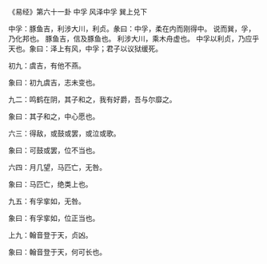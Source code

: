《易经》第六十一卦 中孚 风泽中孚 巽上兑下

中孚：豚鱼吉，利涉大川，利贞。彖曰：中孚，柔在内而刚得中。 说而巽，孚，乃化邦也。 豚鱼吉，信及豚鱼也。 利涉大川，乘木舟虚也。 中孚以利贞，乃应乎天也。象曰：泽上有风，中孚；君子以议狱缓死。

初九：虞吉，有他不燕。

象曰：初九虞吉，志未变也。

九二：鸣鹤在阴，其子和之，我有好爵，吾与尔靡之。

象曰：其子和之，中心愿也。

六三：得敌，或鼓或罢，或泣或歌。

象曰：可鼓或罢，位不当也。

六四：月几望，马匹亡，无咎。

象曰：马匹亡，绝类上也。

九五：有孚挛如，无咎。

象曰：有孚挛如，位正当也。

上九：翰音登于天，贞凶。

象曰：翰音登于天，何可长也。

